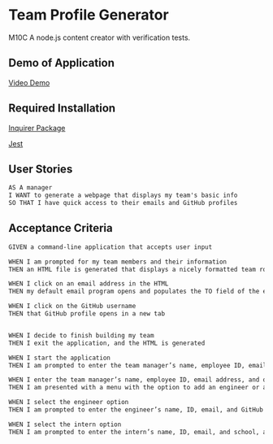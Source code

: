 # Team Profile Generator
M10C
A node.js content creator with verification tests.

## Demo of Application

[Video Demo]()

## Required Installation

[Inquirer Package](https://www.npmjs.com/package/inquirer/v/8.2.4)

[Jest](https://www.npmjs.com/package/jest)

## User Stories

```md
AS A manager
I WANT to generate a webpage that displays my team's basic info
SO THAT I have quick access to their emails and GitHub profiles
```

## Acceptance Criteria


```md
GIVEN a command-line application that accepts user input

WHEN I am prompted for my team members and their information
THEN an HTML file is generated that displays a nicely formatted team roster based on user input

WHEN I click on an email address in the HTML
THEN my default email program opens and populates the TO field of the email with the address

WHEN I click on the GitHub username
THEN that GitHub profile opens in a new tab


WHEN I decide to finish building my team
THEN I exit the application, and the HTML is generated

WHEN I start the application
THEN I am prompted to enter the team manager’s name, employee ID, email address, and office number

WHEN I enter the team manager’s name, employee ID, email address, and office number
THEN I am presented with a menu with the option to add an engineer or an intern or to finish building my team

WHEN I select the engineer option
THEN I am prompted to enter the engineer’s name, ID, email, and GitHub username, and I am taken back to the menu

WHEN I select the intern option
THEN I am prompted to enter the intern’s name, ID, email, and school, and I am taken back to the menu

```
